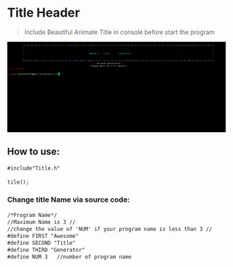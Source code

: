 # Title Header

>Include Beautiful Animate Title in console before start the program


![title](./img/title.gif)

## How to use:

	#include"Title.h"

	tile();

### Change title Name via source code:

	/*Program Name*/
	//Maximum Name is 3 //
	//change the value of 'NUM' if your program name is less than 3 //
	#define FIRST "Awesome"
	#define SECOND "Title"
	#define THIRD "Generator"
	#define NUM 3 	//number of program name
